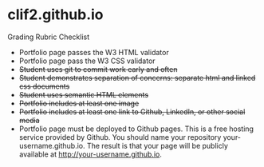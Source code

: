 # clif2.github.io

Grading Rubric Checklist

* Portfolio page passes the W3 HTML validator
* Portfolio page pass the W3 CSS validator
* ~~Student uses git to commit work early and often~~
* ~~Student demonstrates separation of concerns: separate html and linked css documents~~
* ~~Student uses semantic HTML elements~~
* ~~Portfolio includes at least one image~~
* ~~Portfolio includes at least one link to Github, LinkedIn, or other social media~~
* Portfolio page must be deployed to Github pages. This is a free hosting service provided by Github. You should name your repository your-username.github.io. The result is that your page will be publicly available at http://your-username.github.io.
